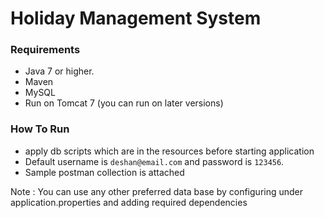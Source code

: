 # Holiday Management System

### Requirements
* Java 7 or higher.
* Maven
* MySQL
* Run on Tomcat 7 (you can run on later versions)

### How To Run
* apply db scripts which are in the resources before starting application
* Default username is `deshan@email.com` and password is `123456`.
* Sample postman collection is attached 

Note : You can use any other preferred data base by configuring under application.properties and adding required dependencies

